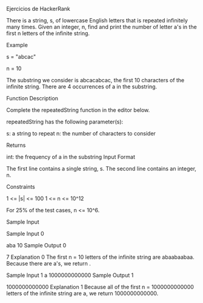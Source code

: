 Ejercicios de HackerRank

There is a string, s, of lowercase English letters that is repeated infinitely many times. Given an integer, n, find and print the number of letter a's in the first n letters of the infinite string.

Example

s = "abcac"

n = 10

The substring we consider is abcacabcac, the first  10 characters of the infinite string. There are 4 occurrences of a in the substring.

Function Description

Complete the repeatedString function in the editor below.

repeatedString has the following parameter(s):

s: a string to repeat
n: the number of characters to consider

Returns

int: the frequency of a in the substring
Input Format

The first line contains a single string, s.
The second line contains an integer, n.

Constraints

1 <= |s| <= 100
1 <= n <= 10^12

For  25% of the test cases, n <= 10^6.

Sample Input

Sample Input 0

aba
10
Sample Output 0

7
Explanation 0
The first  n = 10 letters of the infinite string are abaabaabaa. Because there are  a's, we return .

Sample Input 1
a
1000000000000
Sample Output 1

1000000000000
Explanation 1
Because all of the first  n = 1000000000000 letters of the infinite string are a, we return 1000000000000.